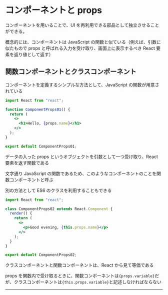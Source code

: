 # コンポーネントと props

コンポーネントを用いることで、UI を再利用できる部品として独立させることができる。

概念的には、コンポーネントは JavaScript の関数と似ている（例えば、引数に似たもので props と呼ばれる入力を受け取り、画面上に表示するべき React 要素を返り値として返す）

## 関数コンポーネントとクラスコンポーネント

コンポーネントを定義するシンプルな方法として、JavaScript の関数が用意されている

```jsx
import React from "react";

function ComponentProps01() {
  return (
    <>
      <h1>Hello, {props.name}</h1>
    </>
  );
}

export default ComponentProps01;
```

データの入った props というオブジェクトを引数として一つ受け取り、React 要素を返す関数である

文字通り JavaScript の関数であるため、このようなコンポーネントのことを関数コンポーネントと呼ぶ

別の方法として ES6 のクラスを利用することもできる

```jsx
import React from "react";

class ComponentProps02 extends React.Component {
  render() {
    return (
      <>
        <p>Good evening, {this.props.name}</p>
      </>
    );
  }
}

export default ComponentProps02;
```

クラスコンポーネントと関数コンポーネントは、React から見て等価である

props を関数内で受け取るときに、関数コンポーネントは`{props.variable}`だが、クラスコンポーネントは`{this.props.variable}`と記述しなければならない

---
